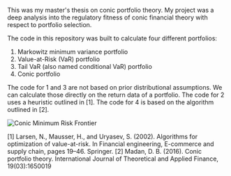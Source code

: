 This was my master's thesis on conic portfolio theory. 
My project was a deep analysis into the regulatory fitness of conic financial theory with respect to portfolio selection.

The code in this repository was built to calculate four different portfolios:
1. Markowitz minimum variance portfolio
2. Value-at-Risk (VaR) portfolio
3. Tail VaR (also named conditional VaR) portfolio
4. Conic portfolio

The code for 1 and 3 are not based on prior distributional assumptions. We can calculate those directly on the return data of a portfolio.
The code for 2 uses a heuristic outlined in [1]. 
The code for 4 is based on the algorithm outlined in [2].


![Conic Minimum Risk Frontier](https://imgur.com/a/TreMpJ5)





[1] Larsen, N., Mausser, H., and Uryasev, S. (2002). Algorithms for optimization of value-at-risk. In Financial engineering, E-commerce and supply chain, pages 19–46. Springer.
[2] Madan, D. B. (2016). Conic portfolio theory. International Journal of Theoretical and Applied
Finance, 19(03):1650019
